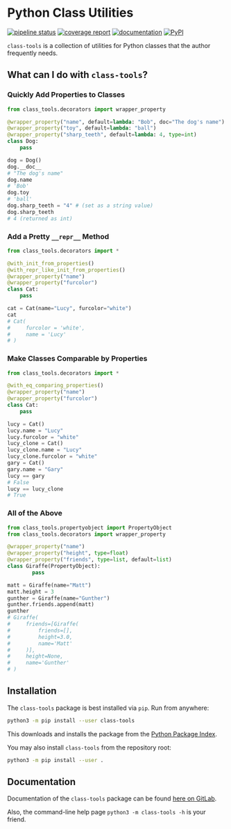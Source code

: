 # Python Class Utilities

[![pipeline status](https://gitlab.com/nobodyinperson/python3-class-tools/badges/master/pipeline.svg)](https://gitlab.com/nobodyinperson/python3-class-tools/commits/master)
[![coverage report](https://gitlab.com/nobodyinperson/python3-class-tools/badges/master/coverage.svg)](https://nobodyinperson.gitlab.io/python3-class-tools/coverage-report/)
[![documentation](https://img.shields.io/badge/docs-sphinx-brightgreen.svg)](https://nobodyinperson.gitlab.io/python3-class-tools/)
[![PyPI](https://badge.fury.io/py/class-tools.svg)](https://badge.fury.io/py/class-tools)

`class-tools` is a collection of utilities for Python classes that the author
frequently needs.

## What can I do with `class-tools`?

### Quickly Add Properties to Classes

```python
from class_tools.decorators import wrapper_property

@wrapper_property("name", default=lambda: "Bob", doc="The dog's name")
@wrapper_property("toy", default=lambda: "ball")
@wrapper_property("sharp_teeth", default=lambda: 4, type=int)
class Dog:
    pass

dog = Dog()
dog.__doc__
# "The dog's name"
dog.name
# 'Bob'
dog.toy
# 'ball'
dog.sharp_teeth = "4" # (set as a string value)
dog.sharp_teeth
# 4 (returned as int)
```

### Add a Pretty `__repr__` Method

```python
from class_tools.decorators import *

@with_init_from_properties()
@with_repr_like_init_from_properties()
@wrapper_property("name")
@wrapper_property("furcolor")
class Cat:
    pass

cat = Cat(name="Lucy", furcolor="white")
cat
# Cat(
#     furcolor = 'white',
#     name = 'Lucy'
# )
```

### Make Classes Comparable by Properties

```python
from class_tools.decorators import *

@with_eq_comparing_properties()
@wrapper_property("name")
@wrapper_property("furcolor")
class Cat:
    pass

lucy = Cat()
lucy.name = "Lucy"
lucy.furcolor = "white"
lucy_clone = Cat()
lucy_clone.name = "Lucy"
lucy_clone.furcolor = "white"
gary = Cat()
gary.name = "Gary"
lucy == gary
# False
lucy == lucy_clone
# True
```

### All of the Above

```python
from class_tools.propertyobject import PropertyObject
from class_tools.decorators import wrapper_property

@wrapper_property("name")
@wrapper_property("height", type=float)
@wrapper_property("friends", type=list, default=list)
class Giraffe(PropertyObject):
		pass

matt = Giraffe(name="Matt")
matt.height = 3
gunther = Giraffe(name="Gunther")
gunther.friends.append(matt)
gunther
# Giraffe(
#     friends=[Giraffe(
#         friends=[],
#         height=3.0,
#         name='Matt'
#     )],
#     height=None,
#     name='Gunther'
# )
```

## Installation

The `class-tools` package is best installed via `pip`. Run from anywhere:

```bash
python3 -m pip install --user class-tools
```

This downloads and installs the package from the [Python Package
Index](https://pypi.org).

You may also install `class-tools` from the repository root:

```bash
python3 -m pip install --user .
```

## Documentation

Documentation of the `class-tools` package can be found [here on
GitLab](https://nobodyinperson.gitlab.io/python3-class-tools/).

Also, the command-line help page `python3 -m class-tools -h` is your friend.
